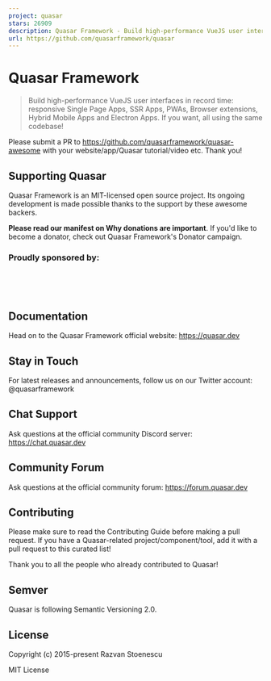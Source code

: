 ```yaml
---
project: quasar
stars: 26909
description: Quasar Framework - Build high-performance VueJS user interfaces in record time
url: https://github.com/quasarframework/quasar
---
```


Quasar Framework
================

> Build high-performance VueJS user interfaces in record time: responsive Single Page Apps, SSR Apps, PWAs, Browser extensions, Hybrid Mobile Apps and Electron Apps. If you want, all using the same codebase!

Please submit a PR to https://github.com/quasarframework/quasar-awesome with your website/app/Quasar tutorial/video etc. Thank you!

Supporting Quasar
-----------------

Quasar Framework is an MIT-licensed open source project. Its ongoing development is made possible thanks to the support by these awesome backers.

**Please read our manifest on Why donations are important**. If you'd like to become a donator, check out Quasar Framework's Donator campaign.

### Proudly sponsored by:

 

 

Documentation
-------------

Head on to the Quasar Framework official website: https://quasar.dev

Stay in Touch
-------------

For latest releases and announcements, follow us on our Twitter account: @quasarframework

Chat Support
------------

Ask questions at the official community Discord server: https://chat.quasar.dev

Community Forum
---------------

Ask questions at the official community forum: https://forum.quasar.dev

Contributing
------------

Please make sure to read the Contributing Guide before making a pull request. If you have a Quasar-related project/component/tool, add it with a pull request to this curated list!

Thank you to all the people who already contributed to Quasar!

Semver
------

Quasar is following Semantic Versioning 2.0.

License
-------

Copyright (c) 2015-present Razvan Stoenescu

MIT License

